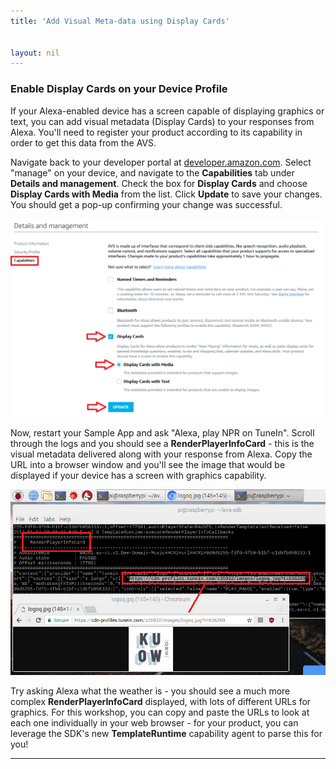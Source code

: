 ```yaml
---
title: 'Add Visual Meta-data using Display Cards'


layout: nil
---
```


### Enable Display Cards on your Device Profile

If your Alexa-enabled device has a screen capable of displaying graphics or text, you can add visual metadata (Display Cards) to your responses from Alexa.  You'll need to register your product according to its capability in order to get this data from the AVS.

Navigate back to your developer portal at [developer.amazon.com](https://developer.amazon.com/login.html).  Select "manage" on your device, and navigate to the **Capabilities** tab under **Details and management**.  Check the box for **Display Cards** and choose **Display Cards with Media** from the list.  Click **Update** to save your changes.  You should get a pop-up confirming your change was successful.

![DisplayCards](assets/DisplayCards.png)

Now, restart your Sample App and ask "Alexa, play NPR on TuneIn".  Scroll through the logs and you should see a **RenderPlayerInfoCard** - this is the visual metadata delivered along with your response from Alexa.  Copy the URL into a browser window and you'll see the image that would be displayed if your device has a screen with graphics capability.

![DisplayCards](assets/DisplayCards_NPR.png)

Try asking Alexa what the weather is - you should see a much more complex **RenderPlayerInfoCard** displayed, with lots of different URLs for graphics.  For this workshop, you can copy and paste the URLs to look at each one individually in your web browser - for your product, you can leverage the SDK's new **TemplateRuntime** capability agent to parse this for you!  

---
